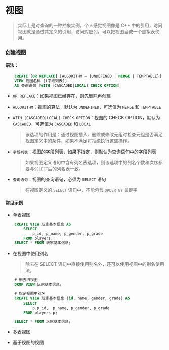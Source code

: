 # **视图**

> 实际上是对查询的一种抽象实例，个人感觉视图像是 C++ 中的引用，访问视图就是通过其定义的引用，访问对应列。可以把视图当成一个虚拟表使用。

### 创建视图

#### 语法：

```sql
    CREATE [OR REPLACE] [ALGORITHM = {UNDEFINED | MERGE | TEMPTABLE}] 
    VIEW 视图名称 [(字段列表)] 
    AS 查询语句 [WITH [CASCADED|LOCAL] CHECK OPTION]
```

+ `OR REPLACE`：如果视图已经存在，则先删除再创建

+ `ALGORITHM`：视图的算法，默认为 `UNDEFINED`，可选值为 `MERGE` 和 `TEMPTABLE`

+ `WITH [CASCADED|LOCAL] CHECK OPTION`：视图的 CHECK OPTION，默认为 `CASCADED`，可选值为 `CASCADED` 和 `LOCAL`

    > 该选项的作用是：通过视图插入、删除或修改元组时检查元组是否满足视图定义中的条件，如果不满足将拒绝执行这些操作。

+ `字段列表`：视图的字段列表，如果不指定，则默认为查询语句中的字段列表

    > 如果视图定义语句中含有列名表选项，则该选项中的列名个数和次序都要与`SELECT`后的列名表一致。

+ `查询语句`：视图的查询语句，必须为 `SELECT` 语句

    > 在视图定义的 `SELECT` 语句中，不能包含 `ORDER BY` 关键字

#### 常见示例

+ 单表视图

```sql
    CREATE VIEW 玩家基本信息 AS
        SELECT  
            p_id, p_name, p_gender, p_grade
        FROM players; 
    SELECT * FROM 玩家基本信息;
```

+ 在视图中使用别名

    > 除去在 SELECT 语句中直接使用别名外，还可以使用视图中的别名使用法。

```sql
    # 删去旧视图
    DROP VIEW 玩家基本信息;

    # 指定视图中别名
    CREATE VIEW 玩家基本信息 (id, name, gender, grade) AS
        SELECT
            p.p_id,  p_name, p_gender, p_grade
        FROM players p;

    SELECT * FROM 玩家基本信息;

```
+ 多表视图

+ 基于视图的视图

